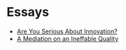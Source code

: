 # Essays

- [Are You Serious About Innovation?](Are_You_Serious_About_Innovating.pdf)
- [A Mediation on an Ineffable Quality](A_Meditation_on_an_Ineffable_Quality.pdf)
